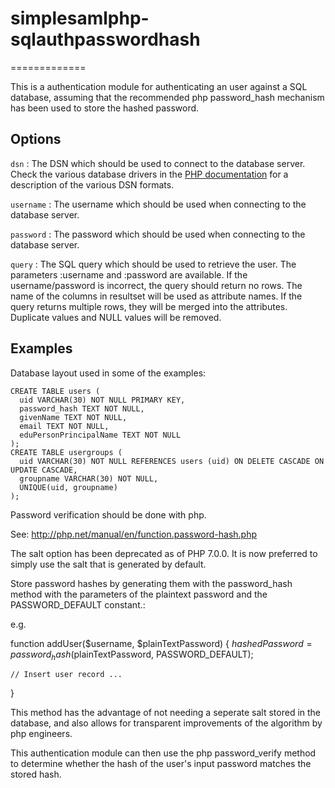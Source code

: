 # simplesamlphp-sqlauthpasswordhash
=============

This is a authentication module for authenticating an user against a SQL database, assuming that the recommended php password_hash mechanism has been used to store the hashed password.


Options
-------

`dsn`
:   The DSN which should be used to connect to the database server.
    Check the various database drivers in the [PHP documentation](http://php.net/manual/en/pdo.drivers.php) for a description of the various DSN formats.

`username`
:   The username which should be used when connecting to the database server.


`password`
:   The password which should be used when connecting to the database server.

`query`
:   The SQL query which should be used to retrieve the user.
    The parameters :username and :password are available.
    If the username/password is incorrect, the query should return no rows.
    The name of the columns in resultset will be used as attribute names.
    If the query returns multiple rows, they will be merged into the attributes.
    Duplicate values and NULL values will be removed.


Examples
--------

Database layout used in some of the examples:

    CREATE TABLE users (
      uid VARCHAR(30) NOT NULL PRIMARY KEY,
      password_hash TEXT NOT NULL,
      givenName TEXT NOT NULL,
      email TEXT NOT NULL,
      eduPersonPrincipalName TEXT NOT NULL
    );
    CREATE TABLE usergroups (
      uid VARCHAR(30) NOT NULL REFERENCES users (uid) ON DELETE CASCADE ON UPDATE CASCADE,
      groupname VARCHAR(30) NOT NULL,
      UNIQUE(uid, groupname)
    );

Password verification should be done with php.

See: http://php.net/manual/en/function.password-hash.php

<quote>The salt option has been deprecated as of PHP 7.0.0. It is now preferred 
to simply use the salt that is generated by default.</quote>
 
Store password hashes by generating them with the password_hash method with the parameters of the plaintext password 
and the PASSWORD_DEFAULT constant.:

e.g.

function addUser($username, $plainTextPassword) {
    $hashedPassword = password_hash($plainTextPassword, PASSWORD_DEFAULT);

    // Insert user record ...    
}

This method has the advantage of not needing a seperate salt stored in the database, and also allows for transparent improvements
of the algorithm by php engineers.

This authentication module can then use the php password_verify method to determine whether the hash of the user's input
password matches the stored hash.
